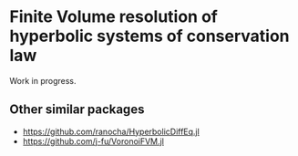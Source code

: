 # Finite Volume resolution of hyperbolic systems of conservation law

Work in progress.

## Other similar packages

* https://github.com/ranocha/HyperbolicDiffEq.jl
* https://github.com/j-fu/VoronoiFVM.jl
